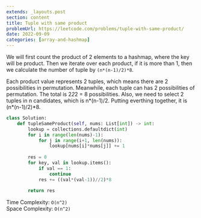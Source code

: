 ```yaml
---
extends: _layouts.post
section: content
title: Tuple with same product
problemUrl: https://leetcode.com/problems/tuple-with-same-product/
date: 2022-09-09
categories: [array-and-hashmap]
---
```


We will first count the product of 2 elements to a hashmap, where the key will be product. Then we iterate over each product, if it is more than 1, then we calculate the number of tuple by `(n*(n-1)/2)*8`. 

Each product value represents 2 tuples, which means there are 2 possibilities in permutation. Meanwhile, each tuple can has 2 possibilities of permutation. The total is 2*2*2 = 8 possibilities. Also, we need to select 2 tuples in n candidates, which is n*(n-1)/2. Putting everthing together, it is (n*(n-1)/2)*8.

```python
class Solution:
    def tupleSameProduct(self, nums: List[int]) -> int:
        lookup = collections.defaultdict(int)
        for i in range(len(nums)-1):
            for j in range(i+1, len(nums)):
                lookup[nums[i]*nums[j]] += 1
        
        res = 0
        for key, val in lookup.items():
            if val == 1:
                continue
            res += ((val*(val-1))//2)*8
        
        return res
```

Time Complexity: `O(n^2)` <br/>
Space Complexity: `O(n^2)`